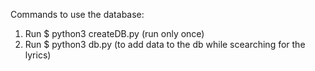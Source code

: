 Commands to use the database:

1) Run $ python3 createDB.py (run only once)
2) Run $ python3 db.py (to add data to the db while scearching for the lyrics)
